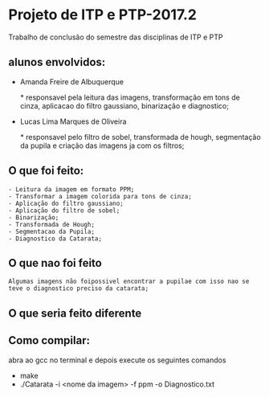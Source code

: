 # Projeto de ITP e PTP-2017.2
Trabalho de conclusão do semestre das disciplinas de ITP e PTP

alunos envolvidos:
------------
- Amanda Freire de Albuquerque

	\* responsavel pela leitura das imagens, transformação em tons de cinza, aplicacao do filtro gaussiano, binarização e diagnostico;
	
- Lucas Lima Marques de Oliveira

	\* responsavel pelo filtro de sobel, transformada de hough, segmentação da pupila e criação das imagens ja com os filtros;
	
O que foi feito:
--------------

	- Leitura da imagem em formato PPM;
	- Transformar a imagem colorida para tons de cinza;
	- Aplicação do filtro gaussiano;
	- Aplicação do filtro de sobel;
	- Binarização;
	- Transformada de Hough;
	- Segmentacao da Pupila;
	- Diagnostico da Catarata;
	
O que nao foi feito
------------------
	Algumas imagens não foipossivel encontrar a pupilae com isso nao se teve o diagnostico preciso da catarata;

O que seria feito diferente
------------------------


Como compilar:
------------
   abra ao gcc no terminal e depois execute os seguintes comandos
   - make
   - ./Catarata -i \<nome da imagem> -f ppm -o Diagnostico.txt
